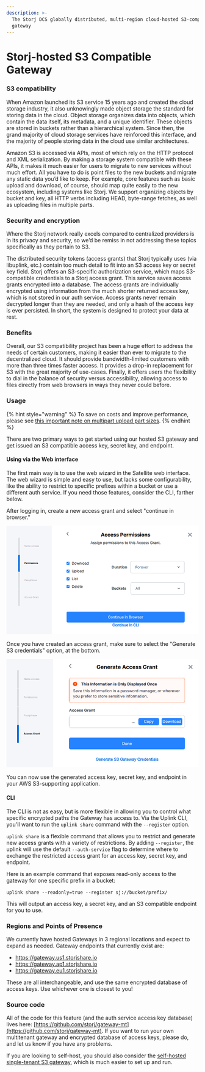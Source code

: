 ```yaml
---
description: >-
  The Storj DCS globally distributed, multi-region cloud-hosted S3-compatible
  gateway
---
```


# Storj-hosted S3 Compatible Gateway

### S3 compatibility

When Amazon launched its S3 service 15 years ago and created the cloud storage industry, it also unknowingly made object storage the standard for storing data in the cloud. Object storage organizes data into objects, which contain the data itself, its metadata, and a unique identifier. These objects are stored in buckets rather than a hierarchical system. Since then, the grand majority of cloud storage services have reinforced this interface, and the majority of people storing data in the cloud use similar architectures.

Amazon S3 is accessed via APIs, most of which rely on the HTTP protocol and XML serialization. By making a storage system compatible with these APIs, it makes it much easier for users to migrate to new services without much effort. All you have to do is point files to the new buckets and migrate any static data you’d like to keep. For example, core features such as basic upload and download, of course, should map quite easily to the new ecosystem, including systems like Storj. We support organizing objects by bucket and key, all HTTP verbs including HEAD, byte-range fetches, as well as uploading files in multiple parts.

### Security and encryption

Where the Storj network really excels compared to centralized providers is in its privacy and security, so we’d be remiss in not addressing these topics specifically as they pertain to S3.&#x20;

The distributed security tokens (access grants) that Storj typically uses (via libuplink, etc.) contain too much detail to fit into an S3 access key or secret key field. Storj offers an S3-specific authorization service, which maps S3-compatible credentials to a Storj access grant. This service saves access grants encrypted into a database. The access grants are individually encrypted using information from the much shorter returned access key, which is not stored in our auth service. Access grants never remain decrypted longer than they are needed, and only a hash of the access key is ever persisted. In short, the system is designed to protect your data at rest.&#x20;

### Benefits

Overall, our S3 compatibility project has been a huge effort to address the needs of certain customers, making it easier than ever to migrate to the decentralized cloud. It should provide bandwidth-limited customers with more than three times faster access. It provides a drop-in replacement for S3 with the great majority of use-cases. Finally, it offers users the flexibility to dial in the balance of security versus accessibility, allowing access to files directly from web browsers in ways they never could before.

### Usage

{% hint style="warning" %}
To save on costs and improve performance, please see [this important note on multipart upload part sizes](multipart-upload/multipart-part-size.md).
{% endhint %}

There are two primary ways to get started using our hosted S3 gateway and get issued an S3 compatible access key, secret key, and endpoint.

#### Using via the Web interface

The first main way is to use the web wizard in the Satellite web interface. The web wizard is simple and easy to use, but lacks some configurability, like the ability to restrict to specific prefixes within a bucket or use a different auth service. If you need those features, consider the CLI, farther below.

After logging in, create a new access grant and select "continue in browser."&#x20;

![](<../../.gitbook/assets/image (108).png>)

Once you have created an access grant, make sure to select the "Generate S3 credentials" option, at the bottom.

![](<../../.gitbook/assets/image (110).png>)

You can now use the generated access key, secret key, and endpoint in your AWS S3-supporting application.

#### CLI

The CLI is not as easy, but is more flexible in allowing you to control what specific encrypted paths the Gateway has access to. Via the Uplink CLI, you'll want to run the `uplink share` command with the `--register` option.

`uplink share` is a flexible command that allows you to restrict and generate new access grants with a variety of restrictions. By adding `--register`, the uplink will use the default `--auth-service` flag to determine where to exchange the restricted access grant for an access key, secret key, and endpoint.

Here is an example command that exposes read-only access to the gateway for one specific prefix in a bucket:

```
uplink share --readonly=true --register sj://bucket/prefix/
```

This will output an access key, a secret key, and an S3 compatible endpoint for you to use.

### Regions and Points of Presence

We currently have hosted Gateways in 3 regional locations and expect to expand as needed. Gateway endpoints that currently exist are:

* https://gateway.us1.storjshare.io
* https://gateway.ap1.storjshare.io
* https://gateway.eu1.storjshare.io

These are all interchangeable, and use the same encrypted database of access keys. Use whichever one is closest to you!

### Source code

All of the code for this feature (and the auth service access key database) lives here: [https://github.com/storj/gateway-mt](https://github.com/storj/gateway-mt). If you want to run your own multitenant gateway and encrypted database of access keys, please do, and let us know if you have any problems.

If you are looking to self-host, you should also consider the [self-hosted single-tenant S3 gateway](../s3-gateway/), which is much easier to set up and run.
